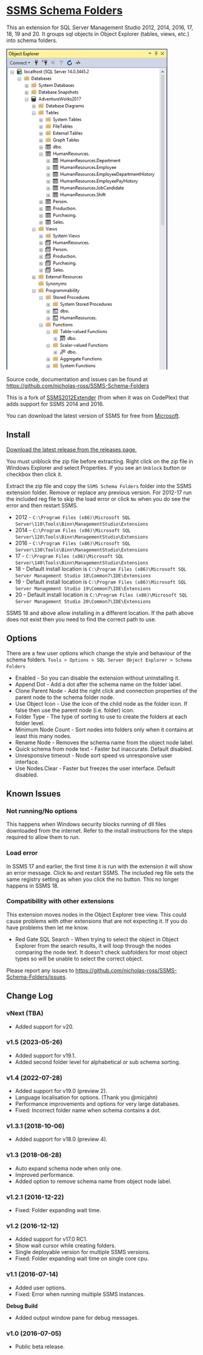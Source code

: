 
# [SSMS Schema Folders](https://github.com/nicholas-ross/SSMS-Schema-Folders)

This an extension for SQL Server Management Studio 2012, 2014, 2016, 17, 18, 19 and 20.
It groups sql objects in Object Explorer (tables, views, etc.) into schema folders.

![Object Explorer](ObjectExplorerView.png)

Source code, documentation and issues can be found at <https://github.com/nicholas-ross/SSMS-Schema-Folders>

This is a fork of [SSMS2012Extender](https://github.com/NotExperiencedDev/SSMSExtension) (from when it was on CodePlex) that adds support for SSMS 2014 and 2016.

You can download the latest version of SSMS for free from [Microsoft](https://learn.microsoft.com/en-us/sql/ssms/download-sql-server-management-studio-ssms).


## Install

[Download the latest release from the releases page.](https://github.com/nicholas-ross/SSMS-Schema-Folders/releases)

You must unblock the zip file before extracting. Right click on the zip file in Windows Explorer and select Properties. 
If you see an `Unblock` button or checkbox then click it. 

Extract the zip file and copy the `SSMS Schema Folders` folder into the SSMS extension folder. Remove or replace any previous version. For 2012-17 run the included reg file to skip the load error or click `No` when you do see the error and then restart SSMS.

* 2012 - `C:\Program Files (x86)\Microsoft SQL Server\110\Tools\Binn\ManagementStudio\Extensions`
* 2014 - `C:\Program Files (x86)\Microsoft SQL Server\120\Tools\Binn\ManagementStudio\Extensions`
* 2016 - `C:\Program Files (x86)\Microsoft SQL Server\130\Tools\Binn\ManagementStudio\Extensions`
* 17 - `C:\Program Files (x86)\Microsoft SQL Server\140\Tools\Binn\ManagementStudio\Extensions`
* 18 - Default install location is `C:\Program Files (x86)\Microsoft SQL Server Management Studio 18\Common7\IDE\Extensions`
* 19 - Default install location is `C:\Program Files (x86)\Microsoft SQL Server Management Studio 19\Common7\IDE\Extensions`
* 20 - Default install location is `C:\Program Files (x86)\Microsoft SQL Server Management Studio 20\Common7\IDE\Extensions`

SSMS 18 and above allow installing in a different location. If the path above does not exist then you need to find the correct path to use.


## Options

There are a few user options which change the style and behaviour of the schema folders.
`Tools > Options > SQL Server Object Explorer > Schema Folders`

* Enabled - So you can disable the extension without uninstalling it.
* Append Dot - Add a dot after the schema name on the folder label.
* Clone Parent Node - Add the right click and connection properties of the parent node to the schema folder node.
* Use Object Icon - Use the icon of the child node as the folder icon. If false then use the parent node (i.e. folder) icon.
* Folder Type - The type of sorting to use to create the folders at each folder level.
* Minimum Node Count - Sort nodes into folders only when it contains at least this many nodes.
* Rename Node - Removes the schema name from the object node label.
* Quick schema from node text - Faster but inaccurate. Default disabled.
* Unresponsive timeout - Node sort speed vs unresponsive user interface.
* Use Nodes.Clear - Faster but freezes the user interface. Default disabled.


## Known Issues

### Not running/No options
This happens when Windows security blocks running of dll files downloaded from the internet. Refer to the install instructions for the steps required to allow them to run.

### Load error
In SSMS 17 and earlier, the first time it is run with the extension it will show an error message. Click `No` and restart SSMS. The included reg file sets the same registry setting as when you click the no button. This no longer happens in SSMS 18.

### Compatibility with other extensions
This extension moves nodes in the Object Explorer tree view. This could cause problems with other extensions that are not expecting it. If you do have problems then let me know.
* Red Gate SQL Search - When trying to select the object in Object Explorer from the search results, it will loop through the nodes comparing the node text. It doesn't check subfolders for most object types so will be unable to select the correct object.

Please report any issues to <https://github.com/nicholas-ross/SSMS-Schema-Folders/issues>.


## Change Log

### vNext (TBA)
* Added support for v20.

### v1.5 (2023-05-26)
* Added support for v19.1.
* Added second folder level for alphabetical or sub schema sorting.

### v1.4 (2022-07-28)
* Added support for v19.0 (preview 2).
* Language localisation for options. (Thank you @micjahn)
* Performance improvements and options for very large databases.
* Fixed: Incorrect folder name when schema contains a dot.

### v1.3.1 (2018-10-06)
* Added support for v18.0 (preview 4).

### v1.3 (2018-06-28)
* Auto expand schema node when only one.
* Improved performance.
* Added option to remove schema name from object node label.

### v1.2.1 (2016-12-22)
* Fixed: Folder expanding wait time.

### v1.2 (2016-12-12)
* Added support for v17.0 RC1.
* Show wait cursor while creating folders.
* Single deployable version for multiple SSMS versions.
* Fixed: Folder expanding wait time on single core cpu.

### v1.1 (2016-07-14)
* Added user options.
* Fixed: Error when running multiple SSMS instances.

**Debug Build**
* Added output window pane for debug messages.

### v1.0 (2016-07-05)
* Public beta release.
